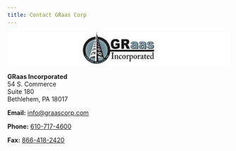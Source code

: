 ```yaml
---
title: Contact GRaas Corp
---
```



![GRaasCorp Logo](images/graas_banner_narrow.png)


**GRaas Incorporated**  
54 S. Commerce  
Suite 180  
Bethlehem, PA 18017  

**Email:** [info@graascorp.com](mailto:info@graascorp.com)

**Phone:** [610-717-4600](tel:610-717-4600)

**Fax:** [866-418-2420](fax:866-418-2420)
